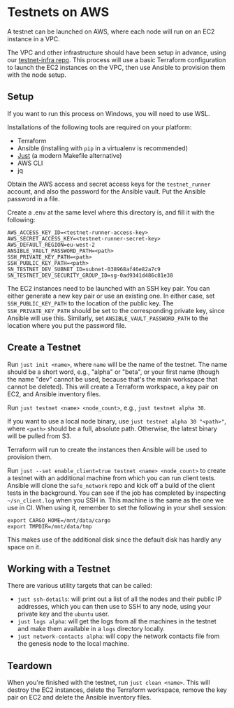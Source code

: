 # Testnets on AWS

A testnet can be launched on AWS, where each node will run on an EC2 instance in a VPC.

The VPC and other infrastructure should have been setup in advance, using our [testnet-infra repo](https://github.com/maidsafe/terraform-testnet-infra). This process will use a basic Terraform configuration to launch the EC2 instances on the VPC, then use Ansible to provision them with the node setup.

## Setup

If you want to run this process on Windows, you will need to use WSL.

Installations of the following tools are required on your platform:

* Terraform
* Ansible (installing with `pip` in a virtualenv is recommended)
* [Just](https://github.com/casey/just) (a modern Makefile alternative)
* AWS CLI
* jq

Obtain the AWS access and secret access keys for the `testnet_runner` account, and also the password for the Ansible vault. Put the Ansible password in a file.

Create a .env at the same level where this directory is, and fill it with the following:
```
AWS_ACCESS_KEY_ID=<testnet-runner-access-key>
AWS_SECRET_ACCESS_KEY=<testnet-runner-secret-key>
AWS_DEFAULT_REGION=eu-west-2
ANSIBLE_VAULT_PASSWORD_PATH=<path>
SSH_PRIVATE_KEY_PATH=<path>
SSH_PUBLIC_KEY_PATH=<path>
SN_TESTNET_DEV_SUBNET_ID=subnet-038968af46e82a7c9
SN_TESTNET_DEV_SECURITY_GROUP_ID=sg-0ad9341d486c81e38
```

The EC2 instances need to be launched with an SSH key pair. You can either generate a new key pair or use an existing one. In either case, set `SSH_PUBLIC_KEY_PATH` to the location of the public key. The `SSH_PRIVATE_KEY_PATH` should be set to the corresponding private key, since Ansible will use this. Similarly, set `ANSIBLE_VAULT_PASSWORD_PATH` to the location where you put the password file.

## Create a Testnet

Run `just init <name>`, where `name` will be the name of the testnet. The name should be a short word, e.g., "alpha" or "beta", or your first name (though the name "dev" cannot be used, because that's the main workspace that cannot be deleted). This will create a Terraform workspace, a key pair on EC2, and Ansible inventory files.

Run `just testnet <name> <node_count>`, e.g., `just testnet alpha 30`.

If you want to use a local node binary, use `just testnet alpha 30 "<path>"`, where `<path>` should be a full, absolute path. Otherwise, the latest binary will be pulled from S3.

Terraform will run to create the instances then Ansible will be used to provision them.

Run `just --set enable_client=true testnet <name> <node_count>` to create a testnet with an additional machine from which you can run client tests. Ansible will clone the `safe_network` repo and kick off a build of the client tests in the background. You can see if the job has completed by inspecting `~/sn_client.log` when you SSH in. This machine is the same as the one we use in CI. When using it, remember to set the following in your shell session:
```
export CARGO_HOME=/mnt/data/cargo
export TMPDIR=/mnt/data/tmp
```

This makes use of the additional disk since the default disk has hardly any space on it.

## Working with a Testnet

There are various utility targets that can be called:

* `just ssh-details`: will print out a list of all the nodes and their public IP addresses, which you can then use to SSH to any node, using your private key and the `ubuntu` user.
* `just logs alpha`: will get the logs from all the machines in the testnet and make them available in a `logs` directory locally.
* `just network-contacts alpha`: will copy the network contacts file from the genesis node to the local machine.

## Teardown

When you're finished with the testnet, run `just clean <name>`. This will destroy the EC2 instances, delete the Terraform workspace, remove the key pair on EC2 and delete the Ansible inventory files.
